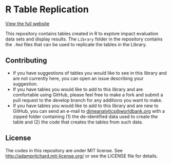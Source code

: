 # R Table Replication

[View the full website](https://worldbank.github.io/Stata2R/)

This repository contains tables created in R to explore impact evaluation data sets and display results. The `Library` folder in the repository contains the `.Rmd` files that can be used to replicate the tables in the Library.

## Contributing
- If you have suggestions of tables you would like to see in this library and are not currently here, you can open an issue describing your suggestion.
- If you have tables you would like to add to this library and are comfortable using GitHub, please feel free to make a fork and submit a pull request to the develop branch for any additions you want to make.
- If you have tables you would like to add to this library and are new to GitHub, you can send an e-mail to dimeanalytics@worldbank.org with a zipped folder containing (1) the de-identified data used to create the table and (2) the code that creates the tables from such data.

## License

The codes in this repository are under MIT license. See http://adampritchard.mit-license.org/ or see the LICENSE file for details.
